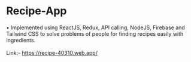 # Recipe-App

•	Implemented using ReactJS, Redux, API calling, NodeJS, Firebase and Tailwind CSS to solve problems of people for finding recipes easily with ingredients.
<br />
<br />
Link:- https://recipe-40310.web.app/
